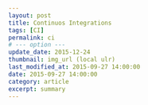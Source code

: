 ```yaml
---
layout: post
title: Continuos Integrations
tags: [CI]
permalink: ci
# --- option ---
update_date: 2015-12-24
thumbnail: img_url (local ulr)
last_modified_at: 2015-09-27 14:00:00
date: 2015-09-27 14:00:00
category: article
excerpt: summary
---
```


<!-- more -->
